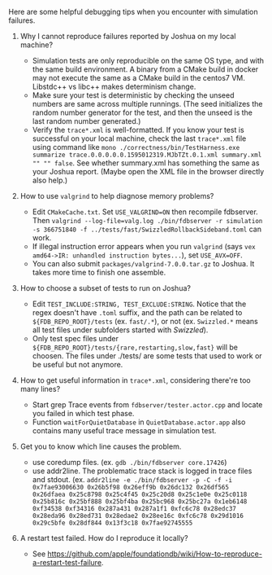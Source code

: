 Here are some helpful debugging tips when you encounter with simulation failures.

1. Why I cannot reproduce failures reported by Joshua on my local machine?
   * Simulation tests are only reproducible on the same OS type, and with the same build environment.  A binary from a CMake build in docker may not execute the same as a CMake build in the centos7 VM.  Libstdc++  vs libc++ makes determinism change.
   * Make sure your test is deterministic by checking the unseed numbers are same across multiple runnings. (The seed initializes the random number generator for the test, and then the unseed is the last random number generated.)
   * Verify the `trace*.xml` is well-formatted. 
     If you know your test is successful on your local machine, check the last `trace*.xml` file using command like `mono ./correctness/bin/TestHarness.exe summarize trace.0.0.0.0.0.1595012319.MJbTZt.0.1.xml summary.xml "" "" false`. See whether summary.xml has something the same as your Joshua report.
     (Maybe open the XML file in the browser directly also help.)

2. How to use `valgrind` to help diagnose memory problems?
   * Edit `CMakeCache.txt`. Set `USE_VALGRIND=ON` then recompile fdbserver. Then `valgrind --log-file=valg.log ./bin/fdbserver -r simulation -s 366751840 -f ../tests/fast/SwizzledRollbackSideband.toml` can work.
   * If illegal instruction error appears when you run `valgrind` (says `vex amd64->IR: unhandled instruction bytes...`), set `USE_AVX=OFF`.
   * You can also submit `packages/valgrind-7.0.0.tar.gz` to Joshua. It takes more time to finish one assemble.

3. How to choose a subset of tests to run on Joshua?
   * Edit `TEST_INCLUDE:STRING, TEST_EXCLUDE:STRING`. Notice that the regex doesn't have `.toml` suffix, and the path can be related to `${FDB_REPO_ROOT}/tests` (ex. `fast/.*`), or not (ex. `Swizzled.*` means all test files under subfolders started with _Swizzled_).
   * Only test spec files under `${FDB_REPO_ROOT}/tests/{rare,restarting,slow,fast}` will be choosen. The files under ./tests/ are some tests that used to work or be useful but not anymore.

4. How to get useful information in `trace*.xml`, considering there're too many lines?
   * Start grep Trace events from `fdbserver/tester.actor.cpp` and locate you failed in which test phase.
   * Function `waitForQuietDatabase` in `QuietDatabase.actor.app` also contains many useful trace message in simulation test.

5. Get you to know which line causes the problem.
   * use coredump files. (ex. `gdb ./bin/fdbserver core.17426`)
   * use addr2line. The problematic trace stack is logged in trace files and stdout. (ex. `addr2line -e ./bin/fdbserver -p -C -f -i 0x7fae93006630 0x26b5f98 0x26eff9b 0x26dc132 0x26df565 0x26dfaea 0x25c8798 0x25c4f45 0x25c20d8 0x25c1e0e 0x25c0118 0x25b816c 0x25bf888 0x25bf4ba 0x25bc968 0x25bc27a 0x1eb6148 0xf34538 0xf34316 0x287a431 0x287a1f1 0xfc6c78 0x28edc37 0x28eda96 0x28ed731 0x28edae2 0x28ee16c 0xfc6c78 0x29d1016 0x29c5bfe 0x28df844 0x13f3c18 0x7fae92745555`

6. A restart test failed. How do I reproduce it locally?
    * See https://github.com/apple/foundationdb/wiki/How-to-reproduce-a-restart-test-failure.